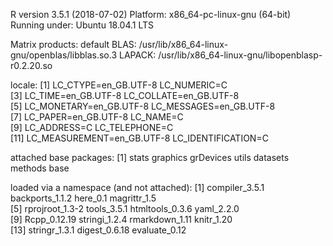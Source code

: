 R version 3.5.1 (2018-07-02)
Platform: x86_64-pc-linux-gnu (64-bit)
Running under: Ubuntu 18.04.1 LTS

Matrix products: default
BLAS: /usr/lib/x86_64-linux-gnu/openblas/libblas.so.3
LAPACK: /usr/lib/x86_64-linux-gnu/libopenblasp-r0.2.20.so

locale:
 [1] LC_CTYPE=en_GB.UTF-8       LC_NUMERIC=C              
 [3] LC_TIME=en_GB.UTF-8        LC_COLLATE=en_GB.UTF-8    
 [5] LC_MONETARY=en_GB.UTF-8    LC_MESSAGES=en_GB.UTF-8   
 [7] LC_PAPER=en_GB.UTF-8       LC_NAME=C                 
 [9] LC_ADDRESS=C               LC_TELEPHONE=C            
[11] LC_MEASUREMENT=en_GB.UTF-8 LC_IDENTIFICATION=C       

attached base packages:
[1] stats     graphics  grDevices utils     datasets  methods   base     

loaded via a namespace (and not attached):
 [1] compiler_3.5.1  backports_1.1.2 here_0.1        magrittr_1.5   
 [5] rprojroot_1.3-2 tools_3.5.1     htmltools_0.3.6 yaml_2.2.0     
 [9] Rcpp_0.12.19    stringi_1.2.4   rmarkdown_1.11  knitr_1.20     
[13] stringr_1.3.1   digest_0.6.18   evaluate_0.12  
